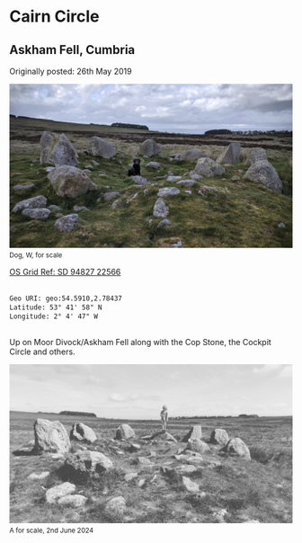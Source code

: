 # Cairn Circle

## Askham Fell, Cumbria

Originally posted: 26th May 2019

![cairn_circle_1](images/cairn_circle_1.png)
<small>Dog, W, for scale</small>

[OS Grid Ref: SD 94827 22566](https://osmaps.ordnancesurvey.co.uk/54.59103,-2.78437,18/pin)

```

Geo URI: geo:54.5910,2.78437
Latitude: 53° 41' 58" N
Longitude: 2° 4' 47" W
    
```

Up on Moor Divock/Askham Fell along with the Cop Stone, the Cockpit Circle and others. 

![20240602_moor_divock_cairn_circle_lento_orl_mono_standard_a142_1717322519](images/20240602_moor_divock_cairn_circle_lento_orl_mono_standard_a142_1717322519.jpg)
<small>A for scale, 2nd June 2024</small>